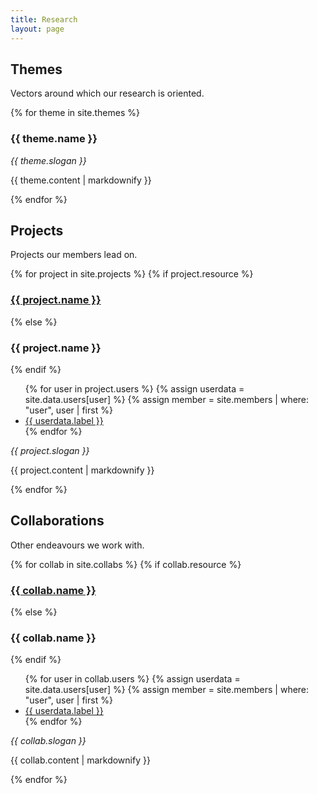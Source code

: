 ```yaml
---
title: Research
layout: page
---
```


<h2>Themes</h2>

Vectors around which our research is oriented.

{% for theme in site.themes %}
  <h3>{{ theme.name }}</h3>
  <p><i>{{ theme.slogan }}</i></p>
  <p>{{ theme.content | markdownify }}</p>
{% endfor %}

<h2>Projects</h2>

Projects our members lead on.

{% for project in site.projects %}
  {% if project.resource %}
  <h3><a href="{{ project.resource }}">{{ project.name }}</a></h3>
  {% else %}
  <h3>{{ project.name }}</h3>
  {% endif %}
  <ul class="datalist">{% for user in project.users %}
    {% assign userdata = site.data.users[user] %}
    {% assign member = site.members | where: "user", user | first %}
    <li class = "concise"><a href="{{ member.url }}">{{ userdata.label }}</a></li>
  {% endfor %}</ul>
  <p><i>{{ project.slogan }}</i></p>
  <p>{{ project.content | markdownify }}</p>
{% endfor %}

<h2>Collaborations</h2>

Other endeavours we work with.

{% for collab in site.collabs %}
  {% if collab.resource %}
  <h3><a href="{{ collab.resource }}">{{ collab.name }}</a></h3>
  {% else %}
  <h3>{{ collab.name }}</h3>
  {% endif %}
  <ul class="datalist">{% for user in collab.users %}
    {% assign userdata = site.data.users[user] %}
    {% assign member = site.members | where: "user", user | first %}
    <li class = "concise"><a href="{{ member.url }}">{{ userdata.label }}</a></li>
  {% endfor %}</ul>
  <p><i>{{ collab.slogan }}</i></p>
  <p>{{ collab.content | markdownify }}</p>
{% endfor %}